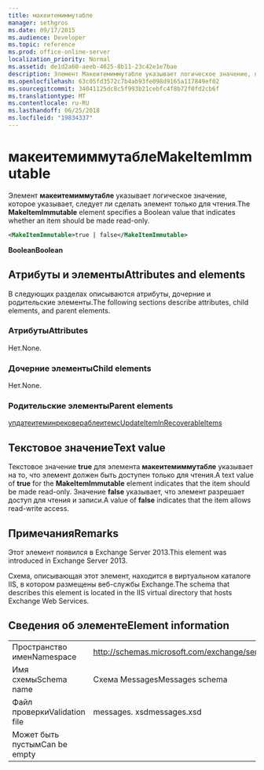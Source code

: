 ```yaml
---
title: макеитемиммутабле
manager: sethgros
ms.date: 09/17/2015
ms.audience: Developer
ms.topic: reference
ms.prod: office-online-server
localization_priority: Normal
ms.assetid: de1d2a60-aeeb-4625-8b11-23c42e1e7bae
description: Элемент Макеитемиммутабле указывает логическое значение, которое указывает, следует ли сделать элемент только для чтения.
ms.openlocfilehash: 63c05fd3572c7b4ab93fe098d9165a117849ef02
ms.sourcegitcommit: 34041125dc8c5f993b21cebfc4f8b72f0fd2cb6f
ms.translationtype: MT
ms.contentlocale: ru-RU
ms.lasthandoff: 06/25/2018
ms.locfileid: "19834337"
---
```

# <a name="makeitemimmutable"></a><span data-ttu-id="0769f-103">макеитемиммутабле</span><span class="sxs-lookup"><span data-stu-id="0769f-103">MakeItemImmutable</span></span>

<span data-ttu-id="0769f-104">Элемент **макеитемиммутабле** указывает логическое значение, которое указывает, следует ли сделать элемент только для чтения.</span><span class="sxs-lookup"><span data-stu-id="0769f-104">The **MakeItemImmutable** element specifies a Boolean value that indicates whether an item should be made read-only.</span></span> 
  
```XML
<MakeItemImmutable>true | false</MakeItemImmutable>
```

 <span data-ttu-id="0769f-105">**Boolean**</span><span class="sxs-lookup"><span data-stu-id="0769f-105">**Boolean**</span></span>
## <a name="attributes-and-elements"></a><span data-ttu-id="0769f-106">Атрибуты и элементы</span><span class="sxs-lookup"><span data-stu-id="0769f-106">Attributes and elements</span></span>

<span data-ttu-id="0769f-107">В следующих разделах описываются атрибуты, дочерние и родительские элементы.</span><span class="sxs-lookup"><span data-stu-id="0769f-107">The following sections describe attributes, child elements, and parent elements.</span></span>
  
### <a name="attributes"></a><span data-ttu-id="0769f-108">Атрибуты</span><span class="sxs-lookup"><span data-stu-id="0769f-108">Attributes</span></span>

<span data-ttu-id="0769f-109">Нет.</span><span class="sxs-lookup"><span data-stu-id="0769f-109">None.</span></span>
  
### <a name="child-elements"></a><span data-ttu-id="0769f-110">Дочерние элементы</span><span class="sxs-lookup"><span data-stu-id="0769f-110">Child elements</span></span>

<span data-ttu-id="0769f-111">Нет.</span><span class="sxs-lookup"><span data-stu-id="0769f-111">None.</span></span>
  
### <a name="parent-elements"></a><span data-ttu-id="0769f-112">Родительские элементы</span><span class="sxs-lookup"><span data-stu-id="0769f-112">Parent elements</span></span>

[<span data-ttu-id="0769f-113">упдатеитеминрековераблеитемс</span><span class="sxs-lookup"><span data-stu-id="0769f-113">UpdateItemInRecoverableItems</span></span>](updateiteminrecoverableitems.md)
  
## <a name="text-value"></a><span data-ttu-id="0769f-114">Текстовое значение</span><span class="sxs-lookup"><span data-stu-id="0769f-114">Text value</span></span>

<span data-ttu-id="0769f-115">Текстовое значение **true** для элемента **макеитемиммутабле** указывает на то, что элемент должен быть доступен только для чтения.</span><span class="sxs-lookup"><span data-stu-id="0769f-115">A text value of **true** for the **MakeItemImmutable** element indicates that the item should be made read-only.</span></span> <span data-ttu-id="0769f-116">Значение **false** указывает, что элемент разрешает доступ для чтения и записи.</span><span class="sxs-lookup"><span data-stu-id="0769f-116">A value of **false** indicates that the item allows read-write access.</span></span> 
  
## <a name="remarks"></a><span data-ttu-id="0769f-117">Примечания</span><span class="sxs-lookup"><span data-stu-id="0769f-117">Remarks</span></span>

<span data-ttu-id="0769f-118">Этот элемент появился в Exchange Server 2013.</span><span class="sxs-lookup"><span data-stu-id="0769f-118">This element was introduced in Exchange Server 2013.</span></span>
  
<span data-ttu-id="0769f-119">Схема, описывающая этот элемент, находится в виртуальном каталоге IIS, в котором размещены веб-службы Exchange.</span><span class="sxs-lookup"><span data-stu-id="0769f-119">The schema that describes this element is located in the IIS virtual directory that hosts Exchange Web Services.</span></span>
  
## <a name="element-information"></a><span data-ttu-id="0769f-120">Сведения об элементе</span><span class="sxs-lookup"><span data-stu-id="0769f-120">Element information</span></span>

|||
|:-----|:-----|
|<span data-ttu-id="0769f-121">Пространство имен</span><span class="sxs-lookup"><span data-stu-id="0769f-121">Namespace</span></span>  <br/> |http://schemas.microsoft.com/exchange/services/2006/messages  <br/> |
|<span data-ttu-id="0769f-122">Имя схемы</span><span class="sxs-lookup"><span data-stu-id="0769f-122">Schema name</span></span>  <br/> |<span data-ttu-id="0769f-123">Схема Messages</span><span class="sxs-lookup"><span data-stu-id="0769f-123">Messages schema</span></span>  <br/> |
|<span data-ttu-id="0769f-124">Файл проверки</span><span class="sxs-lookup"><span data-stu-id="0769f-124">Validation file</span></span>  <br/> |<span data-ttu-id="0769f-125">messages. xsd</span><span class="sxs-lookup"><span data-stu-id="0769f-125">messages.xsd</span></span>  <br/> |
|<span data-ttu-id="0769f-126">Может быть пустым</span><span class="sxs-lookup"><span data-stu-id="0769f-126">Can be empty</span></span>  <br/> ||
   


